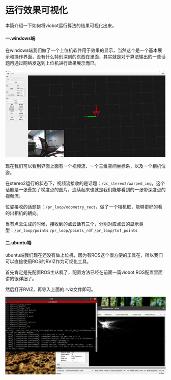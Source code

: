 # 运行效果可视化

本篇介绍一下如何将viobot运行算法的结果可视化出来。

#### 一.windows端

在windows端我们做了一个上位机软件用于效果的显示，当然这个是一个基本展示和操作界面，没有什么特别深刻的东西在里面，其实就是对于算法输出的一些话题再通过网络发送到上位机进行效果展示而已。

![](image/image_ootFx-Ly8n.png)

现在我们可以看到界面上面有一个视频流、一个三维空间坐标系，以及一个相机位姿。

在stereo2运行的状态下，视频流接收的是话题：`/zc_stereo2/warped_img`，这个话题是一张叠加了梯度点的图片，连续起来也就是我们能够看到的一张带深度点的视频流。

位姿接收的话题是：`/pr_loop/odometry_rect`，做了一个相机框，能够更好的看的出相机的朝向。

当有点云生成的时候，接收到的点云话有三个，分别对应点云的显示类型：`/pr_loop/points` `/pr_loop/points_rdf` `/pr_loop/tof_points`

#### 二.ubuntu端

ubuntu端我们现在还没有做上位机，因为有ROS这个很方便的工具在，所以我们可以直接使用ROS的RVIZ作为可视化工具。

首先肯定是先配置ROS主从机了，配置方法已经在前面一篇viobot ROS配置里面讲的很详细了。

然后打开RVIZ，再导入上面的.rviz文件即可。

![](image/image_D8uUv-g3LP.png)
